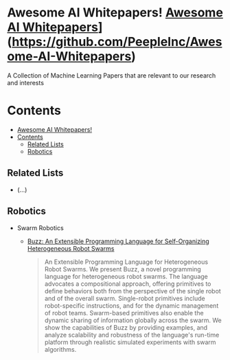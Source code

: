 # Awesome AI Whitepapers! [Awesome AI Whitepapers](https://cdn.rawgit.com/sindresorhus/awesome/d7305f38d29fed78fa85652e3a63e154dd8e8829/media/badge.svg)](https://github.com/PeepleInc/Awesome-AI-Whitepapers)
A Collection of Machine Learning Papers that are relevant to our research and interests

# Contents

- [Awesome AI Whitepapers!](https://github.com/sindresorhus/awesome/#Awesome-AI-Whitepapers)
- [Contents](#contents)
  - [Related Lists](#related-lists)
  - [Robotics](#robotics)

## Related Lists

- (...)

## 

## Robotics

- Swarm Robotics

  - [Buzz: An Extensible Programming Language for Self-Organizing Heterogeneous Robot Swarms](https://arxiv.org/pdf/1507.05946.pdf)
      > An Extensible Programming Language for Heterogeneous Robot Swarms. We present Buzz, a novel programming language for heterogeneous robot swarms. The language advocates a compositional approach, offering primitives to define behaviors both from the perspective of the single robot and of the overall swarm. Single-robot primitives include robot-specific instructions, and for the dynamic management of robot teams. Swarm-based primitives also enable the dynamic sharing of information globally across the swarm. We show the capabilities of Buzz by providing examples, and analyze scalability and robustness of the language's run-time platform through realistic simulated experiments with swarm algorithms.
